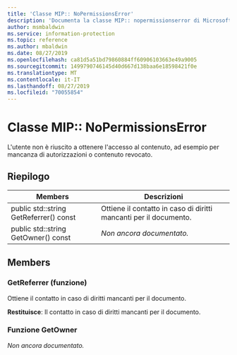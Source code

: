 ```yaml
---
title: 'Classe MIP:: NoPermissionsError'
description: 'Documenta la classe MIP:: nopermissionserror di Microsoft Information Protection (MIP) SDK.'
author: msmbaldwin
ms.service: information-protection
ms.topic: reference
ms.author: mbaldwin
ms.date: 08/27/2019
ms.openlocfilehash: ca81d5a51bd79860884ff60906103663e49a9005
ms.sourcegitcommit: 1499790746145d40d667d138baa6e18598421f0e
ms.translationtype: MT
ms.contentlocale: it-IT
ms.lasthandoff: 08/27/2019
ms.locfileid: "70055854"
---
```

# <a name="class-mipnopermissionserror"></a>Classe MIP:: NoPermissionsError 
L'utente non è riuscito a ottenere l'accesso al contenuto, ad esempio per mancanza di autorizzazioni o contenuto revocato.
  
## <a name="summary"></a>Riepilogo
 Members                        | Descrizioni                                
--------------------------------|---------------------------------------------
public std::string GetReferrer() const  |  Ottiene il contatto in caso di diritti mancanti per il documento.
public std::string GetOwner() const  | _Non ancora documentato._
  
## <a name="members"></a>Members
  
### <a name="getreferrer-function"></a>GetReferrer (funzione)
Ottiene il contatto in caso di diritti mancanti per il documento.

  
**Restituisce**: Il contatto in caso di diritti mancanti per il documento.
  
### <a name="getowner-function"></a>Funzione GetOwner
_Non ancora documentato._
